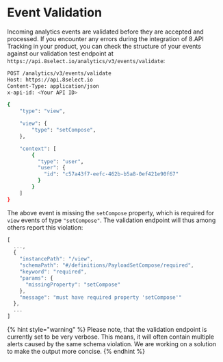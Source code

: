 # Event Validation

Incoming analytics events are validated before they are accepted and processed. If you encounter any errors during the integration of 8.API Tracking in your product, you can check the structure of your events against our validation test endpoint at `https://api.8select.io/analytics/v3/events/validate`:

```bash
POST /analytics/v3/events/validate
Host: https://api.8select.io
Content-Type: application/json
x-api-id: <Your API ID>

{ 
	"type": "view",

	"view": {
		"type": "setCompose",
	},

	"context": [
		{ 
		  "type": "user",
		  "user": {
		    "id": "c57a43f7-eefc-462b-b5a8-0ef421e90f67"
		  }
		}
	]
}
```

The above event is missing the `setCompose` property, which is required for `view` events of type `"setCompose"`. The validation endpoint will thus among others report this violation:

```javascript
[
  ...,
  {
    "instancePath": "/view",
    "schemaPath": "#/definitions/PayloadSetCompose/required",
    "keyword": "required",
    "params": {
      "missingProperty": "setCompose"
    },
    "message": "must have required property 'setCompose'"
  },
  ...
]
```

{% hint style="warning" %}
Please note, that the validation endpoint is currently set to be very verbose. This means, it will often contain multiple alerts caused by the same schema violation. We are working on a solution to make the output more concise.
{% endhint %}

